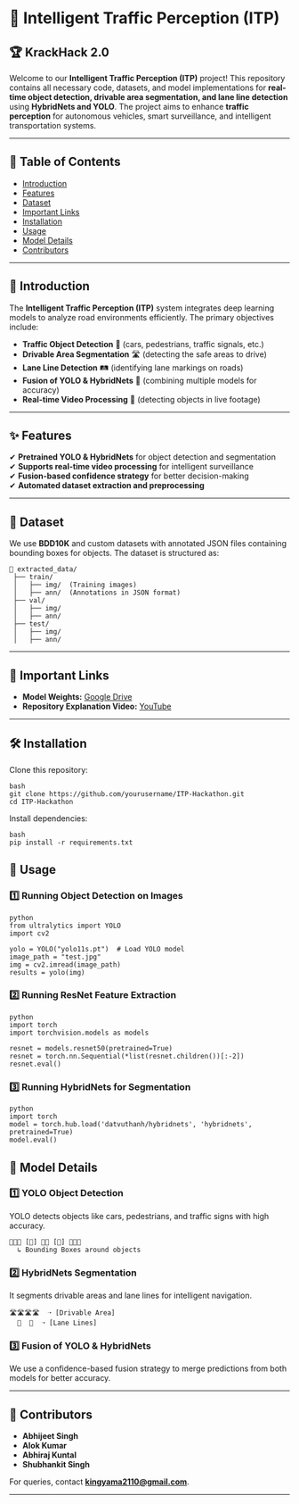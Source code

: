 # 🚦 Intelligent Traffic Perception (ITP)

## 🏆 KrackHack 2.0

Welcome to our **Intelligent Traffic Perception (ITP)** project! This repository contains all necessary code, datasets, and model implementations for **real-time object detection, drivable area segmentation, and lane line detection** using **HybridNets and YOLO**. The project aims to enhance **traffic perception** for autonomous vehicles, smart surveillance, and intelligent transportation systems.

---

## 📌 Table of Contents

- [Introduction](#introduction)
- [Features](#features)
- [Dataset](#dataset)
- [Important Links](#important_links)
- [Installation](#installation)
- [Usage](#usage)
- [Model Details](#model-details)
- [Contributors](#contributors)

---

## 🚀 Introduction

The **Intelligent Traffic Perception (ITP)** system integrates deep learning models to analyze road environments efficiently. The primary objectives include:

- **Traffic Object Detection** 🚗 (cars, pedestrians, traffic signals, etc.)
- **Drivable Area Segmentation** 🛣 (detecting the safe areas to drive)
- **Lane Line Detection** 🛤 (identifying lane markings on roads)
- **Fusion of YOLO & HybridNets** 🔄 (combining multiple models for accuracy)
- **Real-time Video Processing** 🎥 (detecting objects in live footage)

---

## ✨ Features

✔ **Pretrained YOLO & HybridNets** for object detection and segmentation  
✔ **Supports real-time video processing** for intelligent surveillance  
✔ **Fusion-based confidence strategy** for better decision-making  
✔ **Automated dataset extraction and preprocessing**  

---

## 📂 Dataset

We use **BDD10K** and custom datasets with annotated JSON files containing bounding boxes for objects. The dataset is structured as:

```
📁 extracted_data/
 ├── train/
 │   ├── img/  (Training images)
 │   ├── ann/  (Annotations in JSON format)
 ├── val/
 │   ├── img/
 │   ├── ann/
 ├── test/
 │   ├── img/
 │   ├── ann/

```
---
## 🔗 Important Links

- **Model Weights:** [Google Drive](https://drive.google.com/drive/folders/1hWp71RspIPoxh7CizgcR7nB8GKfi_WB8?usp=sharing)  
- **Repository Explanation Video:** [YouTube](https://youtu.be/v2BzX-Ri7Ww)  

---

## 🛠 Installation

Clone this repository:
```
bash
git clone https://github.com/yourusername/ITP-Hackathon.git
cd ITP-Hackathon
```

Install dependencies:
```
bash
pip install -r requirements.txt
```

## 🚀 Usage

### **1️⃣ Running Object Detection on Images**
```
python
from ultralytics import YOLO
import cv2

yolo = YOLO("yolo11s.pt")  # Load YOLO model
image_path = "test.jpg"
img = cv2.imread(image_path)
results = yolo(img)
```

### **2️⃣ Running ResNet Feature Extraction**
```
python
import torch
import torchvision.models as models

resnet = models.resnet50(pretrained=True)
resnet = torch.nn.Sequential(*list(resnet.children())[:-2])
resnet.eval()
```

### **3️⃣ Running HybridNets for Segmentation**
```
python
import torch
model = torch.hub.load('datvuthanh/hybridnets', 'hybridnets', pretrained=True)
model.eval()
```

## 🧠 Model Details

### **1️⃣ YOLO Object Detection**

YOLO detects objects like cars, pedestrians, and traffic signs with high accuracy.

```
🔲🔲🔲 [🚗] 🔲🔲 [🚶] 🔲🔲🔲
  ↳ Bounding Boxes around objects
```

### **2️⃣ HybridNets Segmentation**

It segments drivable areas and lane lines for intelligent navigation.

```
🛣🛣🛣🛣  ➝ [Drivable Area]
  🚗  🚗  ➝ [Lane Lines]
```

### **3️⃣ Fusion of YOLO & HybridNets**

We use a confidence-based fusion strategy to merge predictions from both models for better accuracy.

---

## 👥 Contributors

- **Abhijeet Singh** 
- **Alok Kumar** 
- **Abhiraj Kuntal** 
- **Shubhankit Singh**
  
For queries, contact **kingyama2110@gmail.com**.

---

